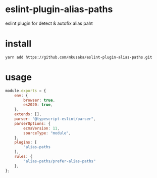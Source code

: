 # eslint-plugin-alias-paths

eslint plugin for detect & autofix alias paht
# install

```
yarn add https://github.com/mkusaka/eslint-plugin-alias-paths.git
```

# usage
```.js
module.exports = {
    env: {
        browser: true,
        es2020: true,
    },
    extends: [],
    parser: "@typescript-eslint/parser",
    parserOptions: {
        ecmaVersion: 11,
        sourceType: "module",
    },
    plugins: [
        "alias-paths
    ],
    rules: {
        "alias-paths/prefer-alias-paths"
    },
};
```